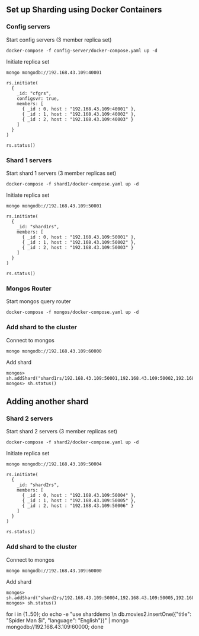 ## Set up Sharding using Docker Containers

### Config servers
Start config servers (3 member replica set)
```
docker-compose -f config-server/docker-compose.yaml up -d
```
Initiate replica set
```
mongo mongodb://192.168.43.109:40001
```
```
rs.initiate(
  {
    _id: "cfgrs",
    configsvr: true,
    members: [
      { _id : 0, host : "192.168.43.109:40001" },
      { _id : 1, host : "192.168.43.109:40002" },
      { _id : 2, host : "192.168.43.109:40003" }
    ]
  }
)

rs.status()
```

### Shard 1 servers
Start shard 1 servers (3 member replicas set)
```
docker-compose -f shard1/docker-compose.yaml up -d
```
Initiate replica set
```
mongo mongodb://192.168.43.109:50001
```
```
rs.initiate(
  {
    _id: "shard1rs",
    members: [
      { _id : 0, host : "192.168.43.109:50001" },
      { _id : 1, host : "192.168.43.109:50002" },
      { _id : 2, host : "192.168.43.109:50003" }
    ]
  }
)

rs.status()
```

### Mongos Router
Start mongos query router
```
docker-compose -f mongos/docker-compose.yaml up -d
```

### Add shard to the cluster
Connect to mongos
```
mongo mongodb://192.168.43.109:60000
```
Add shard
```
mongos> sh.addShard("shard1rs/192.168.43.109:50001,192.168.43.109:50002,192.168.43.109:50003")
mongos> sh.status()
```
## Adding another shard
### Shard 2 servers
Start shard 2 servers (3 member replicas set)
```
docker-compose -f shard2/docker-compose.yaml up -d
```
Initiate replica set
```
mongo mongodb://192.168.43.109:50004
```
```
rs.initiate(
  {
    _id: "shard2rs",
    members: [
      { _id : 0, host : "192.168.43.109:50004" },
      { _id : 1, host : "192.168.43.109:50005" },
      { _id : 2, host : "192.168.43.109:50006" }
    ]
  }
)

rs.status()
```
### Add shard to the cluster
Connect to mongos
```
mongo mongodb://192.168.43.109:60000
```
Add shard
```
mongos> sh.addShard("shard2rs/192.168.43.109:50004,192.168.43.109:50005,192.168.43.109:50006")
mongos> sh.status()
```

for i in {1..50}; do echo -e "use sharddemo \n db.movies2.insertOne({\"title\": \"Spider Man $i\", \"language\": \"English\"})" | mongo mongodb://192.168.43.109:60000; done